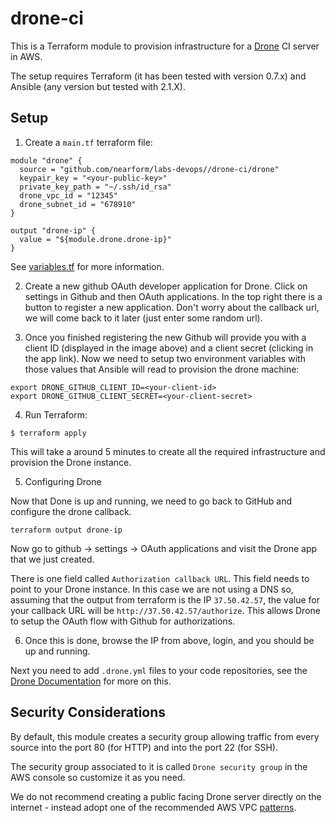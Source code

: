 # drone-ci

This is a Terraform module to provision infrastructure for a [Drone](https://drone.ip) CI server in AWS.

The setup requires Terraform (it has been tested with version 0.7.x) and Ansible (any version but tested with 2.1.X).

## Setup

1) Create a `main.tf` terraform file: 

```
module "drone" {
  source = "github.com/nearform/labs-devops//drone-ci/drone"
  keypair_key = "<your-public-key>"
  private_key_path = "~/.ssh/id_rsa"
  drone_vpc_id = "12345"
  drone_subnet_id = "678910"
}

output "drone-ip" {
  value = "${module.drone.drone-ip}"
}
```

See [variables.tf](./drone/variables.tf) for more information.

2) Create a new github OAuth developer application for Drone. Click on settings in Github and then OAuth applications. In the top right there is a button to register a new application. Don't worry about the callback url, we will come back to it later (just enter some random url).

3) Once you finished registering the new Github will provide you with a client ID (displayed in the image above) and a client secret (clicking in the app link). Now we need to setup two environment variables with those values that Ansible will read to provision the drone machine:

```
export DRONE_GITHUB_CLIENT_ID=<your-client-id>
export DRONE_GITHUB_CLIENT_SECRET=<your-client-secret>
```

4) Run Terraform:

```
$ terraform apply
```

This will take a around 5 minutes to create all the required infrastructure and provision the Drone instance.

5) Configuring Drone

Now that Done is up and running, we need to go back to GitHub and configure the drone callback.

```
terraform output drone-ip
```

Now go to github -> settings -> OAuth applications and visit the Drone app that we just created.

There is one field called `Authorization callback URL`. This field needs to point to your Drone instance. In this case we are not using a DNS so, assuming that the output from terraform is the IP `37.50.42.57`, the value for your callback URL will be `http://37.50.42.57/authorize`. This allows Drone to setup the OAuth flow with Github for authorizations.

6) Once this is done, browse the IP from above, login, and you should be up and running.

Next you need to add `.drone.yml` files to your code repositories, see the [Drone Documentation](http://readme.drone.io/usage/overview/) for more on this.

## Security Considerations

By default, this module creates a security group allowing traffic from every source into the port 80 (for HTTP) and into
the port 22 (for SSH).

The security group associated to it is called `Drone security group` in the AWS console so customize it as you need.

We do not recommend creating a public facing Drone server directly on the internet - instead adopt one of the recommended AWS VPC [patterns](http://docs.aws.amazon.com/AmazonVPC/latest/UserGuide/VPC_Scenario2.html). 
